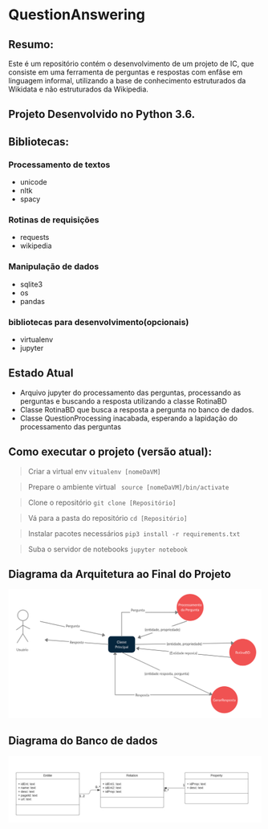 # QuestionAnswering

## Resumo:
  Este é um repositório contém o desenvolvimento de um projeto de IC, que consiste em uma ferramenta de perguntas e respostas com enfâse em linguagem informal, utilizando a base de conhecimento estruturados da Wikidata e não estruturados da Wikipedia.

## Projeto Desenvolvido no Python 3.6.

## Bibliotecas:
### Processamento de textos
- unicode
- nltk
- spacy

### Rotinas de requisições
- requests
- wikipedia
### Manipulação de dados
- sqlite3
- os
- pandas
### bibliotecas para desenvolvimento(opcionais)
- virtualenv
- jupyter

## Estado Atual
- Arquivo jupyter do processamento das perguntas, processando as perguntas e buscando a resposta utilizando a classe RotinaBD
- Classe RotinaBD que busca a resposta a pergunta no banco de dados.
- Classe QuestionProcessing inacabada, esperando a lapidação do processamento das perguntas

## Como executar o projeto (versão atual):

> Criar a virtual env ```vitualenv [nomeDaVM]```

> Prepare o ambiente virtual ``` source [nomeDaVM]/bin/activate```

> Clone o repositório ```git clone [Repositório]```

> Vá para a pasta do repositório ```cd [Repositório]```

> Instalar pacotes necessários ```pip3 install -r requirements.txt```

> Suba o servidor de notebooks ```jupyter notebook```

## Diagrama da Arquitetura ao Final do Projeto 
![Screenshot](ArquiteturaDoProjeto.jpg)

## Diagrama do Banco de dados
![Screenshot](notebook/database/databaseIC.jpeg)


